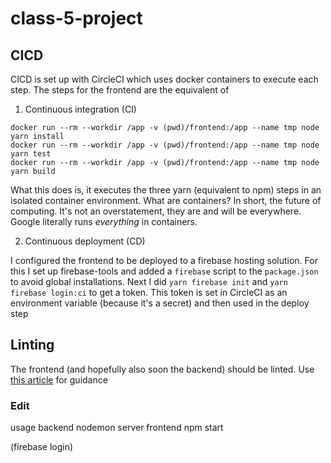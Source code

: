 # class-5-project

## CICD

CICD is set up with CircleCI which uses docker containers to execute each step. The steps for the frontend are the equivalent of

1. Continuous integration (CI)
 
```
docker run --rm --workdir /app -v (pwd)/frontend:/app --name tmp node yarn install
docker run --rm --workdir /app -v (pwd)/frontend:/app --name tmp node yarn test
docker run --rm --workdir /app -v (pwd)/frontend:/app --name tmp node yarn build
```

What this does is, it executes the three yarn (equivalent to npm) steps in an isolated container environment. What are containers? In short, the future of computing. It's not an overstatement, they are and will be everywhere. Google literally runs *everything* in containers. 

2. Continuous deployment (CD)

I configured the frontend to be deployed to a firebase hosting solution. For this I set up firebase-tools and added a `firebase` script to the `package.json` to avoid global installations. Next I did
`yarn firebase init` and 
`yarn firebase login:ci` to get a token. This token is set in CircleCI as an environment variable (because it's a secret) and then used in the deploy step 

## Linting

The frontend (and hopefully also soon the backend) should be linted. Use [this article](https://medium.com/@pppped/extend-create-react-app-with-airbnbs-eslint-config-prettier-flow-and-react-testing-library-96627e9a9672) for guidance

### Edit
usage 
backend nodemon server
frontend npm start

(firebase login)

